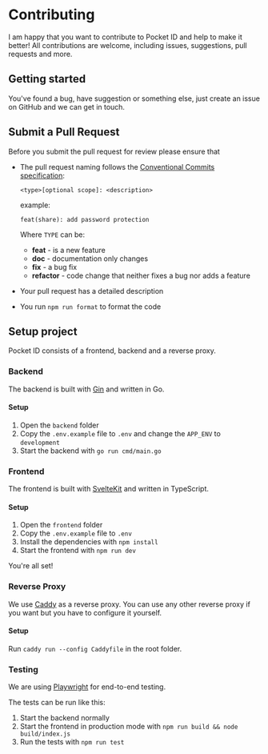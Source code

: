 # Contributing

I am happy that you want to contribute to Pocket ID and help to make it better! All contributions are welcome, including issues, suggestions, pull requests and more.

## Getting started

You've found a bug, have suggestion or something else, just create an issue on GitHub and we can get in touch.

## Submit a Pull Request

Before you submit the pull request for review please ensure that

- The pull request naming follows the [Conventional Commits specification](https://www.conventionalcommits.org):

  `<type>[optional scope]: <description>`

  example:

  ```
  feat(share): add password protection
  ```

  Where `TYPE` can be:

  - **feat** - is a new feature
  - **doc** - documentation only changes
  - **fix** - a bug fix
  - **refactor** - code change that neither fixes a bug nor adds a feature

- Your pull request has a detailed description
- You run `npm run format` to format the code

## Setup project

Pocket ID consists of a frontend, backend and a reverse proxy.

### Backend

The backend is built with [Gin](https://gin-gonic.com) and written in Go.

#### Setup

1. Open the `backend` folder
2. Copy the `.env.example` file to `.env` and change the `APP_ENV` to `development`
3. Start the backend with `go run cmd/main.go`

### Frontend

The frontend is built with [SvelteKit](https://kit.svelte.dev) and written in TypeScript.

#### Setup

1. Open the `frontend` folder
2. Copy the `.env.example` file to `.env`
3. Install the dependencies with `npm install`
4. Start the frontend with `npm run dev`

You're all set!

### Reverse Proxy
We use [Caddy](https://caddyserver.com) as a reverse proxy. You can use any other reverse proxy if you want but you have to configure it yourself.

#### Setup
Run `caddy run --config Caddyfile` in the root folder.

### Testing

We are using [Playwright](https://playwright.dev) for end-to-end testing.

The tests can be run like this:
1. Start the backend normally
2. Start the frontend in production mode with `npm run build && node build/index.js`
3. Run the tests with `npm run test`
